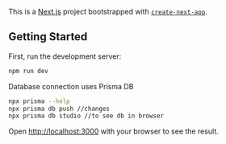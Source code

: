 This is a [Next.js](https://nextjs.org/) project bootstrapped with [`create-next-app`](https://github.com/vercel/next.js/tree/canary/packages/create-next-app).

## Getting Started

First, run the development server:

```bash
npm run dev
```

Database connection uses Prisma DB

```bash
npx prisma --help
npx prisma db push //changes
npx prisma db studio //to see db in browser
```

Open [http://localhost:3000](http://localhost:3000) with your browser to see the result.
